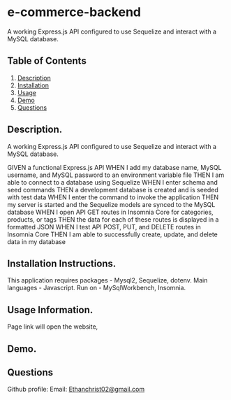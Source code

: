 # e-commerce-backend
A working Express.js API configured to use Sequelize and interact with a MySQL database.

## Table of Contents

1. [Description](https://github.com/EChrist01/e-commerce-backend/blob/main/README.md#description)
2. [Installation](https://github.com/EChrist01/e-commerce-backend/blob/main/README.md#installation-instructions)
3. [Usage](https://github.com/EChrist01/e-commerce-backend/blob/main/README.md#usage-information)
4. [Demo](https://github.com/EChrist01/e-commerce-backend/blob/main/README.md#demo)
5. [Questions]()

## Description.
A working Express.js API configured to use Sequelize and interact with a MySQL database.

GIVEN a functional Express.js API
WHEN I add my database name, MySQL username, and MySQL password to an environment variable file
THEN I am able to connect to a database using Sequelize
WHEN I enter schema and seed commands
THEN a development database is created and is seeded with test data
WHEN I enter the command to invoke the application
THEN my server is started and the Sequelize models are synced to the MySQL database
WHEN I open API GET routes in Insomnia Core for categories, products, or tags
THEN the data for each of these routes is displayed in a formatted JSON
WHEN I test API POST, PUT, and DELETE routes in Insomnia Core
THEN I am able to successfully create, update, and delete data in my database

## Installation Instructions.
This application requires packages - Mysql2, Sequelize, dotenv. 
Main languages - Javascript.
Run on - MySqlWorkbench, Insomnia.

## Usage Information.
Page link will open the website, 

## Demo.

## Questions
Github profile: 
Email: Ethanchrist02@gmail.com

